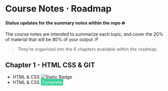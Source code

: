# Course Notes ⋅ Roadmap

#### **Status** updates for the summary notes within the repo 🔥

The course notes are intended to summarize each topic, and cover the 20% of material that will be 80% of your output :P 

> They're organized into the 6 chapters available within the roadmap.

## Chapter 1 - HTML CSS & GIT

* HTML & CSS ![Static Badge](https://img.shields.io/badge/complete-34d399)
* HTML & CSS <mark style="background: #34d399; color: white; border-radius: 4px; padding: 2px 4px;">Complete</mark>